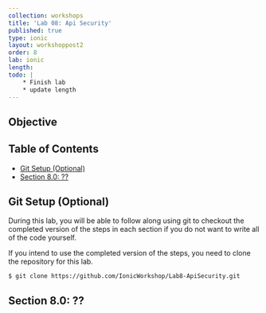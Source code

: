 ```yaml
---
collection: workshops
title: 'Lab 08: Api Security'
published: true
type: ionic
layout: workshoppost2
order: 8
lab: ionic
length:
todo: |
    * Finish lab
    * update length
---
```


## Objective

<!-- START doctoc generated TOC please keep comment here to allow auto update -->
<!-- DON'T EDIT THIS SECTION, INSTEAD RE-RUN doctoc TO UPDATE -->
<h2>Table of Contents</h2>

- [Git Setup (Optional)](#git-setup-optional)
- [Section 8.0: ??](#section-80-)

<!-- END doctoc generated TOC please keep comment here to allow auto update -->

## Git Setup (Optional)

During this lab, you will be able to follow along using git to checkout the completed version of the steps in each section if you do not want to write all of the code yourself.

If you intend to use the completed version of the steps, you need to clone the repository for this lab.

    $ git clone https://github.com/IonicWorkshop/Lab8-ApiSecurity.git

## Section 8.0: ??